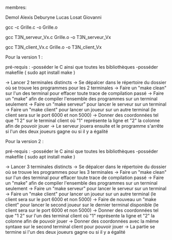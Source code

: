 membres:

Demol Alexis
Deburyne Lucas
Losat Giovanni


gcc -c Grille.c -o Grille.o

gcc T3N_serveur_Vx.c Grille.o -o T3N_serveur_Vx

gcc T3N_client_Vx.c Grille.o -o T3N_client_Vx

Pour la version 1 :

pré-requis : 
-posséder le C ainsi que toutes les bibliothèques 
-posséder makefile ( sudo apt install make )

-> Lancer 2 terminales distincts
-> Se dépalcer dans le répertoire du dossier où se trouve les programmes pour les 2 terminales
-> Faire un "make clean" sur l'un des terminal pour effacer toute trace de compilation passé
-> Faire un "make" afin de compiler l'ensemble des programmes sur un terminal seulement 
-> Faire un "make serveur" pour lancer le serveur sur un terminal 
-> Faire un "make client" pour lancer un joueur sur un autre terminal (le client sera sur le port 6000 et non 5000)
-> Donner des coordonnées tel que "1 2" sur le terminal client où "1" représente la ligne et "2" la colonne afin de pouvoir jouer 
-> Le serveur jouera ensuite et le programme s'arrête si l'un des deux joueurs gagne ou si il y a égalité 

Pour la version 2 :

pré-requis : 
-posséder le C ainsi que toutes les bibliothèques 
-posséder makefile ( sudo apt install make )

-> Lancer 3 terminales distincts 
-> Se dépalcer dans le répertoire du dossier où se trouve les programmes pour les 3 terminales
-> Faire un "make clean" sur l'un des terminal pour effacer toute trace de compilation passé
-> Faire un "make" afin de compiler l'ensemble des programmes sur un terminal seulement 
-> Faire un "make serveur" pour lancer le serveur sur un terminal 
-> Faire un "make client" pour lancer un joueur sur un autre terminal (le client sera sur le port 6000 et non 5000)
-> Faire de nouveau un "make client" pour lancer le second joueur sur le dernier terminal disponible (le client sera sur le port 6000 et non 5000)
-> Donner des coordonnées tel que "1 2" sur l'un des terminal client où "1" représente la ligne et "2" la colonne afin de pouvoir jouer 
-> Donner des coordonnées avec la même syntaxe sur le second terminal client pour pouvoir jouer 
-> La partie se termine si l'un des deux joueurs gagne ou si il y a égalité 

